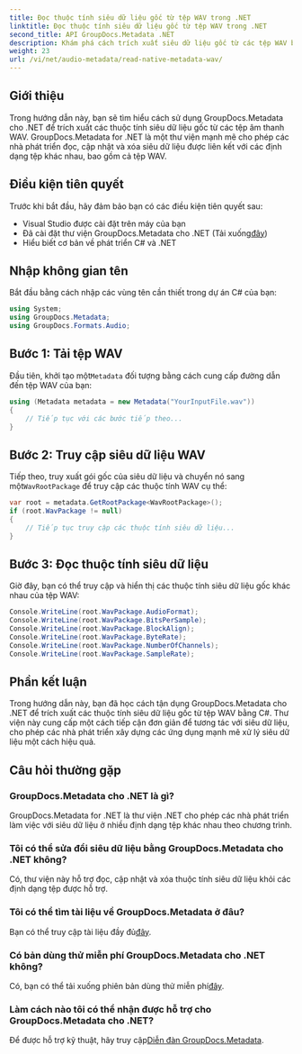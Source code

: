 ```yaml
---
title: Đọc thuộc tính siêu dữ liệu gốc từ tệp WAV trong .NET
linktitle: Đọc thuộc tính siêu dữ liệu gốc từ tệp WAV trong .NET
second_title: API GroupDocs.Metadata .NET
description: Khám phá cách trích xuất siêu dữ liệu gốc từ các tệp WAV bằng GroupDocs.Metadata cho .NET. Hướng dẫn C# dễ dàng để đọc thuộc tính tệp WAV.
weight: 23
url: /vi/net/audio-metadata/read-native-metadata-wav/
---
```

## Giới thiệu
Trong hướng dẫn này, bạn sẽ tìm hiểu cách sử dụng GroupDocs.Metadata cho .NET để trích xuất các thuộc tính siêu dữ liệu gốc từ các tệp âm thanh WAV. GroupDocs.Metadata for .NET là một thư viện mạnh mẽ cho phép các nhà phát triển đọc, cập nhật và xóa siêu dữ liệu được liên kết với các định dạng tệp khác nhau, bao gồm cả tệp WAV.
## Điều kiện tiên quyết
Trước khi bắt đầu, hãy đảm bảo bạn có các điều kiện tiên quyết sau:
- Visual Studio được cài đặt trên máy của bạn
-  Đã cài đặt thư viện GroupDocs.Metadata cho .NET (Tải xuống[đây](https://releases.groupdocs.com/metadata/net/))
- Hiểu biết cơ bản về phát triển C# và .NET

## Nhập không gian tên
Bắt đầu bằng cách nhập các vùng tên cần thiết trong dự án C# của bạn:
```csharp
using System;
using GroupDocs.Metadata;
using GroupDocs.Formats.Audio;
```
## Bước 1: Tải tệp WAV
 Đầu tiên, khởi tạo một`Metadata` đối tượng bằng cách cung cấp đường dẫn đến tệp WAV của bạn:
```csharp
using (Metadata metadata = new Metadata("YourInputFile.wav"))
{
    // Tiếp tục với các bước tiếp theo...
}
```
## Bước 2: Truy cập siêu dữ liệu WAV
 Tiếp theo, truy xuất gói gốc của siêu dữ liệu và chuyển nó sang một`WavRootPackage` để truy cập các thuộc tính WAV cụ thể:
```csharp
var root = metadata.GetRootPackage<WavRootPackage>();
if (root.WavPackage != null)
{
    // Tiếp tục truy cập các thuộc tính siêu dữ liệu...
}
```
## Bước 3: Đọc thuộc tính siêu dữ liệu
Giờ đây, bạn có thể truy cập và hiển thị các thuộc tính siêu dữ liệu gốc khác nhau của tệp WAV:
```csharp
Console.WriteLine(root.WavPackage.AudioFormat);
Console.WriteLine(root.WavPackage.BitsPerSample);
Console.WriteLine(root.WavPackage.BlockAlign);
Console.WriteLine(root.WavPackage.ByteRate);
Console.WriteLine(root.WavPackage.NumberOfChannels);
Console.WriteLine(root.WavPackage.SampleRate);
```

## Phần kết luận
Trong hướng dẫn này, bạn đã học cách tận dụng GroupDocs.Metadata cho .NET để trích xuất các thuộc tính siêu dữ liệu gốc từ tệp WAV bằng C#. Thư viện này cung cấp một cách tiếp cận đơn giản để tương tác với siêu dữ liệu, cho phép các nhà phát triển xây dựng các ứng dụng mạnh mẽ xử lý siêu dữ liệu một cách hiệu quả.

## Câu hỏi thường gặp
### GroupDocs.Metadata cho .NET là gì?
GroupDocs.Metadata for .NET là thư viện .NET cho phép các nhà phát triển làm việc với siêu dữ liệu ở nhiều định dạng tệp khác nhau theo chương trình.
### Tôi có thể sửa đổi siêu dữ liệu bằng GroupDocs.Metadata cho .NET không?
Có, thư viện này hỗ trợ đọc, cập nhật và xóa thuộc tính siêu dữ liệu khỏi các định dạng tệp được hỗ trợ.
### Tôi có thể tìm tài liệu về GroupDocs.Metadata ở đâu?
 Bạn có thể truy cập tài liệu đầy đủ[đây](https://tutorials.groupdocs.com/metadata/net/).
### Có bản dùng thử miễn phí GroupDocs.Metadata cho .NET không?
 Có, bạn có thể tải xuống phiên bản dùng thử miễn phí[đây](https://releases.groupdocs.com/).
### Làm cách nào tôi có thể nhận được hỗ trợ cho GroupDocs.Metadata cho .NET?
 Để được hỗ trợ kỹ thuật, hãy truy cập[Diễn đàn GroupDocs.Metadata](https://forum.groupdocs.com/c/metadata/14).